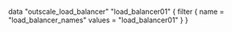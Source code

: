 data "outscale_load_balancer" "load_balancer01" {
    filter {
        name   = "load_balancer_names"
        values = "load_balancer01"
    }
}